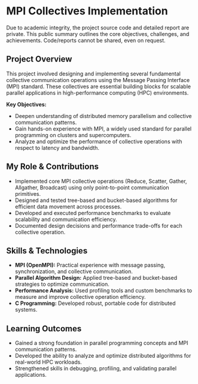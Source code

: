 # MPI Collectives Implementation

Due to academic integrity, the project source code and detailed report are private. This public summary outlines the core objectives, challenges, and achievements. Code/reports cannot be shared, even on request.

## Project Overview

This project involved designing and implementing several fundamental collective communication operations using the Message Passing Interface (MPI) standard. These collectives are essential building blocks for scalable parallel applications in high-performance computing (HPC) environments.

**Key Objectives:**
- Deepen understanding of distributed memory parallelism and collective communication patterns.
- Gain hands-on experience with MPI, a widely used standard for parallel programming on clusters and supercomputers.
- Analyze and optimize the performance of collective operations with respect to latency and bandwidth.

## My Role & Contributions

- Implemented core MPI collective operations (Reduce, Scatter, Gather, Allgather, Broadcast) using only point-to-point communication primitives.
- Designed and tested tree-based and bucket-based algorithms for efficient data movement across processes.
- Developed and executed performance benchmarks to evaluate scalability and communication efficiency.
- Documented design decisions and performance trade-offs for each collective operation.

## Skills & Technologies

- **MPI (OpenMPI):** Practical experience with message passing, synchronization, and collective communication.
- **Parallel Algorithm Design:** Applied tree-based and bucket-based strategies to optimize communication.
- **Performance Analysis:** Used profiling tools and custom benchmarks to measure and improve collective operation efficiency.
- **C Programming:** Developed robust, portable code for distributed systems.

## Learning Outcomes

- Gained a strong foundation in parallel programming concepts and MPI communication patterns.
- Developed the ability to analyze and optimize distributed algorithms for real-world HPC workloads.
- Strengthened skills in debugging, profiling, and validating parallel applications.
